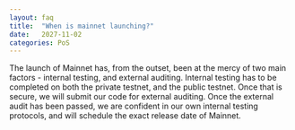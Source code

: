 ```yaml
---
layout: faq
title:  "When is mainnet launching?"
date:   2027-11-02
categories: PoS
---
```

The launch of Mainnet has, from the outset, been at the mercy of two main factors - internal testing, and external auditing. Internal testing has to be completed on both the private testnet, and the public testnet. Once that is secure, we will submit our code for external auditing. Once the external audit has been passed, we are confident in our own internal testing protocols, and will schedule the exact release date of Mainnet.